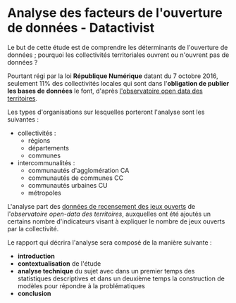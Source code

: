 # Analyse des facteurs de l'ouverture de données - Datactivist

Le but de cette étude est de comprendre les déterminants de l'ouverture de données ; pourquoi les collectivités territoriales ouvrent ou n'ouvrent pas de données ?

Pourtant régi par la loi **République Numérique** datant du 7 octobre 2016, seulement 11% des collectivités locales qui sont dans l'**obligation de publier les bases de données** le font, d'après [l'observatoire open data des territoires](https://www.observatoire-opendata.fr/resultats/). 

Les types d'organisations sur lesquelles porteront l'analyse sont les suivantes :
+ collectivités :
  - régions
  - départements
  - communes
+ intercommunalités :
  - communautés d'agglomération CA
  - communautés de communes CC
  - communautés urbaines CU
  - métropoles

L'analyse part des [données de recensement des jeux ouverts](https://www.observatoire-opendata.fr/les-donnees/) de l'*observatoire open-data des territoires*, auxquelles ont été ajoutés un certains nombre d'indicateurs visant à expliquer le nombre de jeux ouverts par la collectivité.

Le rapport qui décrira l'analyse sera composé de la manière suivante :
- **introduction**
- **contextualisation** de l'étude
- **analyse technique** du sujet avec dans un premier temps des statistiques descriptives et dans un deuxième temps la construction de modèles pour répondre à la problématiques
- **conclusion**
